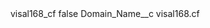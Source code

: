 <?xml version="1.0" encoding="UTF-8"?>
<CustomMetadata xmlns="http://soap.sforce.com/2006/04/metadata" xmlns:xsi="http://www.w3.org/2001/XMLSchema-instance" xmlns:xsd="http://www.w3.org/2001/XMLSchema">
    <label>visal168_cf</label>
    <protected>false</protected>
    <values>
        <field>Domain_Name__c</field>
        <value xsi:type="xsd:string">visal168.cf</value>
    </values>
</CustomMetadata>
